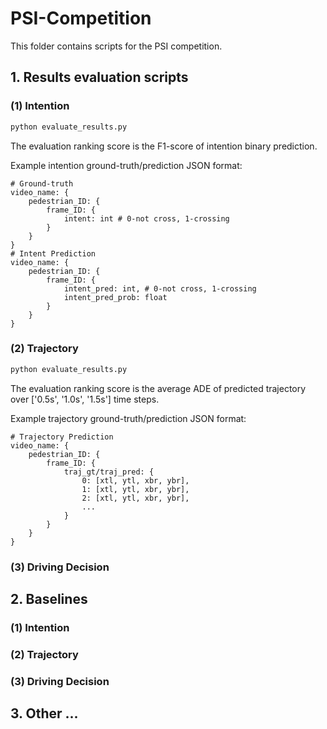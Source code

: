 # PSI-Competition
This folder contains scripts for the PSI competition. 


## 1. Results evaluation scripts

### (1) Intention
```python
python evaluate_results.py
```
The evaluation ranking score is the F1-score of intention binary prediction.

Example intention ground-truth/prediction JSON format:
```
# Ground-truth
video_name: {
    pedestrian_ID: {
        frame_ID: {
            intent: int # 0-not cross, 1-crossing
        }
    }
}
# Intent Prediction
video_name: {
    pedestrian_ID: {
        frame_ID: {
            intent_pred: int, # 0-not cross, 1-crossing
            intent_pred_prob: float
        }
    }
}
```

### (2) Trajectory

```python
python evaluate_results.py
```
The evaluation ranking score is the average ADE of predicted trajectory over ['0.5s', '1.0s', '1.5s'] time steps.

Example trajectory ground-truth/prediction JSON format:
```
# Trajectory Prediction
video_name: {
    pedestrian_ID: {
        frame_ID: {
            traj_gt/traj_pred: {
                0: [xtl, ytl, xbr, ybr],
                1: [xtl, ytl, xbr, ybr],
                2: [xtl, ytl, xbr, ybr],
                ...
            }
        }
    }
}
```


### (3) Driving Decision


## 2. Baselines

### (1) Intention

### (2) Trajectory

### (3) Driving Decision

## 3. Other ...